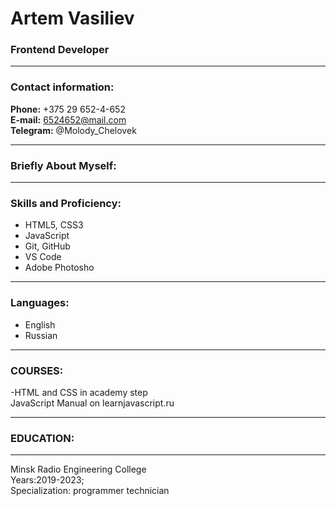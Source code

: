 # Artem Vasiliev
###  Frontend Developer
---
### Contact information:
**Phone:** +375 29 652-4-652<br>
**E-mail:** 6524652@mail.com<br>
**Telegram:** @Molody_Chelovek<br>

---
### Briefly About Myself:

---
### Skills and Proficiency:
- HTML5, CSS3
- JavaScript 
- Git, GitHub
- VS Code
- Adobe Photosho
---
### Languages:

- English 
- Russian
---
### COURSES:
-HTML and CSS in academy step<br>
JavaScript Manual on learnjavascript.ru

--- 
### EDUCATION: 
---
Minsk Radio Engineering College<br>
Years:2019-2023;<br>
Specialization: programmer technician